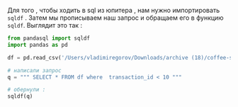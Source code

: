 Для того , чтобы ходить в sql из юпитера , нам нужно импортировать `sqldf` . Затем мы прописываем наш запрос и обращаем его в функцию `sqldf`. Выглядит это так : 

```python 
from pandasql import sqldf
import pandas as pd

df = pd.read_csv('/Users/vladimiregorov/Downloads/archive (18)/coffee-shop-sales-revenue.csv', sep = '|')

# написали запрос
q = """ SELECT * FROM df where 	transaction_id < 10 """

# обернули :
sqldf(q)
```

